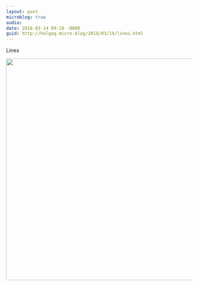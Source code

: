 ```yaml
---
layout: post
microblog: true
audio: 
date: 2018-03-14 09:10 -0000
guid: http://helgeg.micro.blog/2018/03/14/lines.html
---
```

Lines

<img src="http://microblog.helgegudmundsen.com/uploads/2018/e8bf1f958c.jpg" width="600" height="600" />
